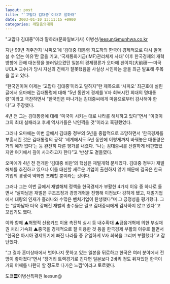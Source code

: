 ```yaml
---
layout: post
title: "`고맙다 김대중`이라고 말하라"
date: 2003-01-10 13:11:15 +0900
categories: 깨달음의대화
---
```

"고맙다 김대중"이라 말하라(문화일보기사) 이병선/leesun@munhwa.co.kr
  

  
지난 99년 격주간지 ‘사피오’에 ‘김대중 대통령 지도하의 한국이 경제적으로 다시 일어설 수 없는 이유’란 글을 기고, ‘국제통화기금(IMF)관리체제 사태’ 이후 한국경제의 개혁방향에 관해 대논쟁을 불러일으켰던 일본의 경제평론가 오마에 겐이치(大前硏一·미국UCLA 교수)가 당시 자신의 견해가 잘못됐음을 사실상 시인하는 글을 최근 발표해 주목을 끌고 있다.
  

  
“한국인이여 이제는 ‘고맙다 김대중’이라고 말하자”란 제목으로 ‘사피오’ 최근호에 실린 글에서 오마에는 김대통령에 대해 “5년 동안에 경제를 V자 회복시킨 희대의 명대통령”이라고 극찬하면서 “한국인은 떠나가는 김대중씨에게 마음으로부터 감사해야 한다”고 주장했다.
  

  
4년 전 그는 김대통령에 대해 “미국이 시키는 대로 나라를 해체하고 있다”면서 “이것이 그의 최대 실패라고 후세 역사가들은 낙인찍을 것”이라고 혹평했었다.
  

  
그러나 오마에는 이번 글에서 김대중 정부의 5년을 종합적으로 조망하면서 ‘한국경제를 부흥시킨 것은 김대통령의 공적’ ‘세계에서도 5년 동안에 이렇게까지 바꿔놓은 대통령은 거의 예가 없다’는 등 완전히 다른 평가를 내렸다. “나는 김대중씨를 신랄하게 비판했었지만 여기에서 깊이 사과하고자 한다”고 ‘반성’도 곁들였다.
  

  
오마에가 4년 전 전개한 ‘김대중 비판’의 핵심은 재벌개혁 문제였다. 김대중 정부가 재벌해체를 추진하고 있으나 이를 대신할 새로운 기업이 출현하지 않기 때문에 결국은 한국기업의 경쟁력 약화만 초래할 뿐이라는 것이다.
  

  
그러나 그는 이번 글에서 재벌해체 정책을 한국경제가 부활한 4가지 이유 중 하나로 들면서 “살아남은 재벌은 구조조정과 경영개혁을 진행해 이전보다 강하게 됐고, 재벌기업에서 대량의 인재가 흘러나와 수많은 벤처기업이 탄생했다”며 그 긍정성을 평가했다. 그는 “살아남아 더욱 강해진 재벌의 총수들은 결코 김대중씨에게 감사하지 않고 있다”고 꼬집기도 했다.
  

  
이와 함께 ▲혁명적 신용카드 이용 촉진책 실시 등 내수확대 ▲금융개혁에 의한 부실채권 처리 가속화 ▲중국을 경제적으로 잘 이용한 것 등을 한국경제 부활의 이유로 들면서 “한국은 아시아 경제위기에 빠진 나라들 중 유일하게 V자 회복을 그리며 부활했다”고 감탄했다.
  

  
“그 결과 혼미상태에서 벗어나지 못하고 있는 일본을 뒤로하고 한국은 여러 분야에서 전망이 좋아졌다”면서 “장거리 트랙경기로 친다면 일본보다 2바퀴 정도 뒤져있던 한국이 거의 어깨를 나란히 할 정도로 다가온 느낌”이라고 토로했다.
  

  
도쿄〓이병선특파원 leesun@